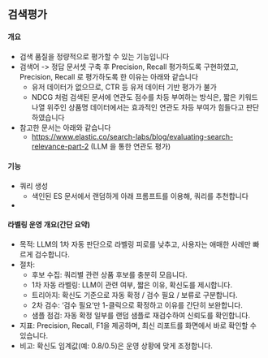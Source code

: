 ## 검색평가

#### 개요
- 검색 품질을 정량적으로 평가할 수 있는 기능입니다
- 검색어 -> 정답 문서셋 구축 후 Precision, Recall 평가하도록 구현하였고, Precision, Recall 로 평가하도록 한 이유는 아래와 같습니다
  - 유저 데이터가 없으므로, CTR 등 유저 데이터 기반 평가가 불가 
  - NDCG 처럼 검색된 문서에 연관도 점수를 차등 부여하는 방식은, 짧은 키워드 나열 위주인 상품명 데이터에서는 효과적인 연관도 차등 부여가 힘들다고 판단하였습니다
- 참고한 문서는 아래와 같습니다
  - https://www.elastic.co/search-labs/blog/evaluating-search-relevance-part-2 (LLM 을 통한 연관도 평가)

#### 기능
- 쿼리 생성
  - 색인된 ES 문서에서 랜덤하게 아래 프롬프트를 이용해, 쿼리를 추천합니다
- 
 
#### 라벨링 운영 개요(간단 요약)
- 목적: LLM의 1차 자동 판단으로 라벨링 피로를 낮추고, 사용자는 애매한 사례만 빠르게 검수합니다.
- 절차:
  - 후보 수집: 쿼리별 관련 상품 후보를 충분히 모읍니다.
  - 1차 자동 라벨링: LLM이 관련 여부, 짧은 이유, 확신도를 제시합니다.
  - 트리아지: 확신도 기준으로 자동 확정 / 검수 필요 / 보류로 구분합니다.
  - 2차 검수: ‘검수 필요’만 1-클릭으로 확정하고 이유를 간단히 보완합니다.
  - 샘플 점검: 자동 확정 일부를 랜덤 샘플로 재검수하여 신뢰도를 확인합니다.
- 지표: Precision, Recall, F1을 제공하며, 최신 리포트를 화면에서 바로 확인할 수 있습니다.
- 비고: 확신도 임계값(예: 0.8/0.5)은 운영 상황에 맞게 조정합니다.